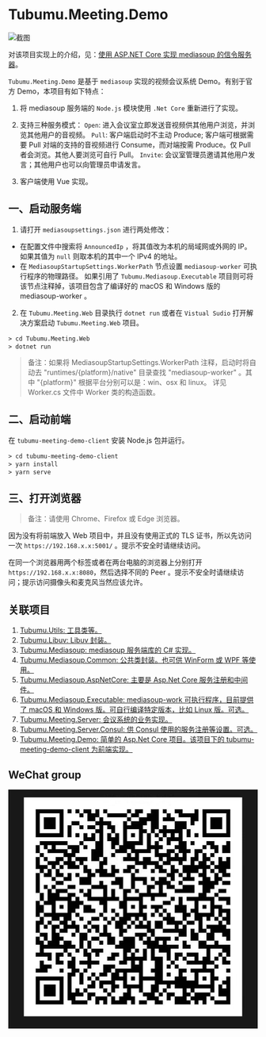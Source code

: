 # Tubumu.Meeting.Demo

![截图](http://blog.tubumu.com/postimages/mediasoup-01/004.jpg)

对该项目实现上的介绍，见：[使用 ASP.NET Core 实现 mediasoup 的信令服务器](https://blog.tubumu.com/2020/05/05/mediasoup-01/)。

`Tubumu.Meeting.Demo` 是基于 `mediasoup` 实现的视频会议系统 Demo。有别于官方 Demo，本项目有如下特点：

1. 将 mediasoup 服务端的 `Node.js` 模块使用 `.Net Core` 重新进行了实现。
2. 支持三种服务模式：
`Open`: 进入会议室立即发送音视频供其他用户浏览，并浏览其他用户的音视频。
`Pull`: 客户端启动时不主动 Produce; 客户端可根据需要 Pull 对端的支持的音视频进行 Consume，而对端按需 Produce。仅 Pull 者会浏览。其他人要浏览可自行 Pull。
`Invite`: 会议室管理员邀请其他用户发言；其他用户也可以向管理员申请发言。

3. 客户端使用 Vue 实现。

## 一、启动服务端

1. 请打开 `mediasoupsettings.json` 进行两处修改：

- 在配置文件中搜索将 `AnnouncedIp` ，将其值改为本机的局域网或外网的 IP。如果其值为 `null` 则取本机的其中一个 IPv4 的地址。
- 在 `MediasoupStartupSettings.WorkerPath` 节点设置 `mediasoup-worker` 可执行程序的物理路径。 如果引用了 `Tubumu.Mediasoup.Executable` 项目则可将该节点注释掉，该项目包含了编译好的 macOS 和 Windows 版的 mediasoup-worker 。

2. 在 `Tubumu.Meeting.Web` 目录执行 `dotnet run` 或者在 `Vistual Sudio` 打开解决方案启动 `Tubumu.Meeting.Web` 项目。

``` shell
> cd Tubumu.Meeting.Web
> dotnet run
```

> 备注：如果将 MediasoupStartupSettings.WorkerPath 注释，启动时将自动去 "runtimes/{platform}/native" 目录查找 "mediasoup-worker" 。其中 "{platform}" 根据平台分别可以是：win、osx 和 linux。 详见 Worker.cs 文件中 Worker 类的构造函数。

## 二、启动前端

在 `tubumu-meeting-demo-client` 安装 Node.js 包并运行。

``` shell
> cd tubumu-meeting-demo-client
> yarn install
> yarn serve
```

## 三、打开浏览器

>备注：请使用 Chrome、Firefox 或 Edge 浏览器。

因为没有将前端放入 Web 项目中，并且没有使用正式的 TLS 证书，所以先访问一次 `https://192.168.x.x:5001/` 。提示不安全时请继续访问。

在同一个浏览器用两个标签或者在两台电脑的浏览器上分别打开 `https://192.168.x.x:8080`，然后选择不同的 Peer 。提示不安全时请继续访问；提示访问摄像头和麦克风当然应该允许。

## 关联项目

1. [Tubumu.Utils: 工具类等。](https://github.com/albyho/Tubumu.Utils)
2. [Tubumu.Libuv: Libuv 封装。](https://github.com/albyho/Tubumu.Libuv)
3. [Tubumu.Mediasoup: mediasoup 服务端库的 C# 实现。](https://github.com/albyho/Tubumu.Mediasoup)
4. [Tubumu.Mediasoup.Common: 公共类封装。也可供 WinForm 或 WPF 等使用。](https://github.com/albyho/Tubumu.Mediasoup.Common)
5. [Tubumu.Mediasoup.AspNetCore: 主要是 Asp.Net Core 服务注册和中间件。](https://github.com/albyho/Tubumu.Mediasoup.AspNetCore)
6. [Tubumu.Mediasoup.Executable: mediasoup-work 可执行程序，目前提供了 macOS 和 Windows 版。可自行编译特定版本，比如 Linux 版。可选。](https://github.com/albyho/Tubumu.Mediasoup.Executable)
7. [Tubumu.Meeting.Server: 会议系统的业务实现。](https://github.com/albyho/Tubumu.Meeting.Server)
8. [Tubumu.Meeting.Server.Consul: 供 Consul 使用的服务注册等设置。可选。](https://github.com/albyho/Tubumu.Meeting.Server.Consul)
9. [Tubumu.Meeting.Demo: 简单的 Asp.Net Core 项目。该项目下的 tubumu-meeting-demo-client 为前端实现。](https://github.com/albyho/Tubumu.Meeting.Demo)

## WeChat group

![WeChat group](https://raw.githubusercontent.com/albyho/Tubumu.Meeting.Demo/dev-07/docs/WeChat-Group.jpg)

